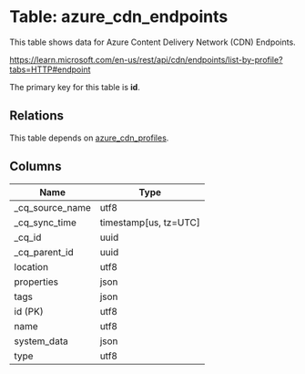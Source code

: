 # Table: azure_cdn_endpoints

This table shows data for Azure Content Delivery Network (CDN) Endpoints.

https://learn.microsoft.com/en-us/rest/api/cdn/endpoints/list-by-profile?tabs=HTTP#endpoint

The primary key for this table is **id**.

## Relations

This table depends on [azure_cdn_profiles](azure_cdn_profiles).

## Columns

| Name          | Type          |
| ------------- | ------------- |
|_cq_source_name|utf8|
|_cq_sync_time|timestamp[us, tz=UTC]|
|_cq_id|uuid|
|_cq_parent_id|uuid|
|location|utf8|
|properties|json|
|tags|json|
|id (PK)|utf8|
|name|utf8|
|system_data|json|
|type|utf8|